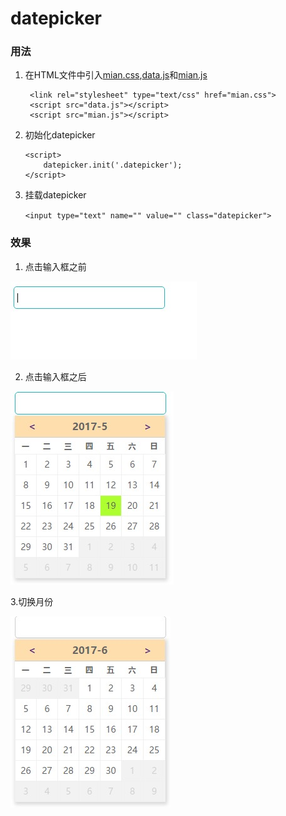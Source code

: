 # datepicker

### 用法

1. 在HTML文件中引入[mian.css](./src/mian.css),[data.js](./src/data.js)和[mian.js](./src/mian.js)

        <link rel="stylesheet" type="text/css" href="mian.css">
        <script src="data.js"></script>
        <script src="mian.js"></script>

2.  初始化datepicker
    
        <script>
            datepicker.init('.datepicker');
        </script>

3. 挂载datepicker

     ```<input type="text" name="" value="" class="datepicker">```

### 效果

1. 点击输入框之前

![输入框](./src/images/3.jpg)

2. 点击输入框之后

![日历显示](./src/images/1.jpg)

3.切换月份

![下一月](./src/images/2.jpg)